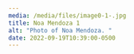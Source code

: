 ```yaml
---
media: /media/files/image0-1-.jpg
title: Noa Mendoza 1
alt: "Photo of Noa Mendoza. "
date: 2022-09-19T10:39:00-0500
---
```

